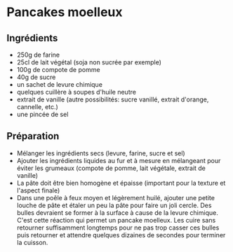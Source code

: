 Pancakes moelleux
=================

## Ingrédients

* 250g de farine
* 25cl de lait végétal (soja non sucrée par exemple)
* 100g de compote de pomme
* 40g de sucre
* un sachet de levure chimique
* quelques cuillère à soupes d'huile neutre
* extrait de vanille (autre possibilités: sucre vanillé, extrait d'orange, cannelle, etc.)
* une pincée de sel

## Préparation

* Mélanger les ingrédients secs (levure, farine, sucre et sel)
* Ajouter les ingrédients liquides au fur et à mesure en mélangeant pour éviter les grumeaux (compote de pomme, lait végétale, extrait de vanille)
* La pâte doit être bien homogène et épaisse (important pour la texture et l'aspect finale)
* Dans une poêle à feux moyen et légèrement huilé, ajouter une petite louche de pâte et étaler un peu la pâte pour faire un joli cercle. Des bulles devraient se former à la surface à cause de la levure chimique. C'est cette réaction qui permet un pancake moelleux. Les cuire sans retourner suffisamment longtemps pour ne pas trop casser ces bulles puis retourner et attendre quelques dizaines de secondes pour terminer la cuisson.
